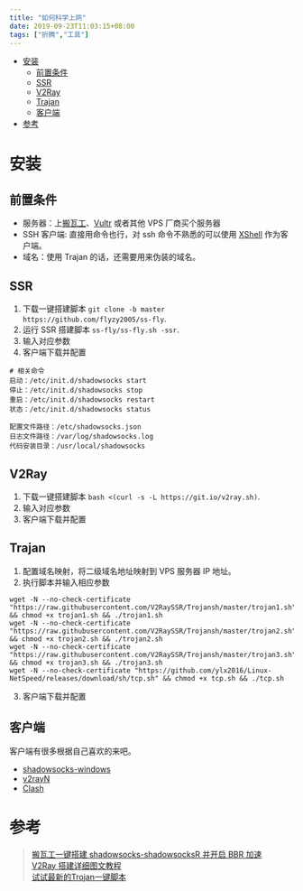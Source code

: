 ```yaml
---
title: "如何科学上网"
date: 2019-09-23T11:03:15+08:00
tags: ["折腾","工具"]
---
```


<!-- vim-markdown-toc GitLab -->

* [安装](#安装)
  * [前置条件](#前置条件)
  * [SSR](#ssr)
  * [V2Ray](#v2ray)
  * [Trajan](#trajan)
  * [客户端](#客户端)
* [参考](#参考)

<!-- vim-markdown-toc -->

# 安装

## 前置条件

- 服务器：上[搬瓦工](https://bwh8.net)、[Vultr](https://my.vultr.com/) 或者其他 VPS 厂商买个服务器
- SSH 客户端: 直接用命令也行，对 ssh 命令不熟悉的可以使用 [XShell](https://www.netsarang.com/en/xshell/) 作为客户端。
- 域名：使用 Trajan 的话，还需要用来伪装的域名。

## SSR

1. 下载一键搭建脚本 `git clone -b master https://github.com/flyzy2005/ss-fly`.
2. 运行 SSR 搭建脚本 `ss-fly/ss-fly.sh -ssr`.
3. 输入对应参数
4. 客户端下载并配置

```
# 相关命令
启动：/etc/init.d/shadowsocks start
停止：/etc/init.d/shadowsocks stop
重启：/etc/init.d/shadowsocks restart
状态：/etc/init.d/shadowsocks status

配置文件路径：/etc/shadowsocks.json
日志文件路径：/var/log/shadowsocks.log
代码安装目录：/usr/local/shadowsocks
```

## V2Ray

1. 下载一键搭建脚本 `bash <(curl -s -L https://git.io/v2ray.sh)`.
2. 输入对应参数
3. 客户端下载并配置

## Trajan

1. 配置域名映射，将二级域名地址映射到 VPS 服务器 IP 地址。
2. 执行脚本并输入相应参数
  ```
  wget -N --no-check-certificate "https://raw.githubusercontent.com/V2RaySSR/Trojansh/master/trojan1.sh" && chmod +x trojan1.sh && ./trojan1.sh
  wget -N --no-check-certificate "https://raw.githubusercontent.com/V2RaySSR/Trojansh/master/trojan2.sh" && chmod +x trojan2.sh && ./trojan2.sh
  wget -N --no-check-certificate "https://raw.githubusercontent.com/V2RaySSR/Trojansh/master/trojan3.sh" && chmod +x trojan3.sh && ./trojan3.sh
  wget -N --no-check-certificate "https://github.com/ylx2016/Linux-NetSpeed/releases/download/sh/tcp.sh" && chmod +x tcp.sh && ./tcp.sh
  ```
3. 客户端下载并配置

## 客户端

客户端有很多根据自己喜欢的来吧。

- [shadowsocks-windows](https://github.com/shadowsocks/shadowsocks-windows)
- [v2rayN](https://github.com/2dust/v2rayN)
- [Clash](https://github.com/Dreamacro/clash)

# 参考

> [搬瓦工一键搭建 shadowsocks-shadowsocksR 并开启 BBR 加速](https://github.com/flyzy2005/ss-fly/wiki/搬瓦工一键搭建shadowsocks-shadowsocksR并开启BBR加速)  
> [V2Ray 搭建详细图文教程](https://github.com/233boy/v2ray/wiki/V2Ray搭建详细图文教程)  
> [试试最新的Trojan一键脚本](https://www.v2rayssr.com/trojan-2.html)
